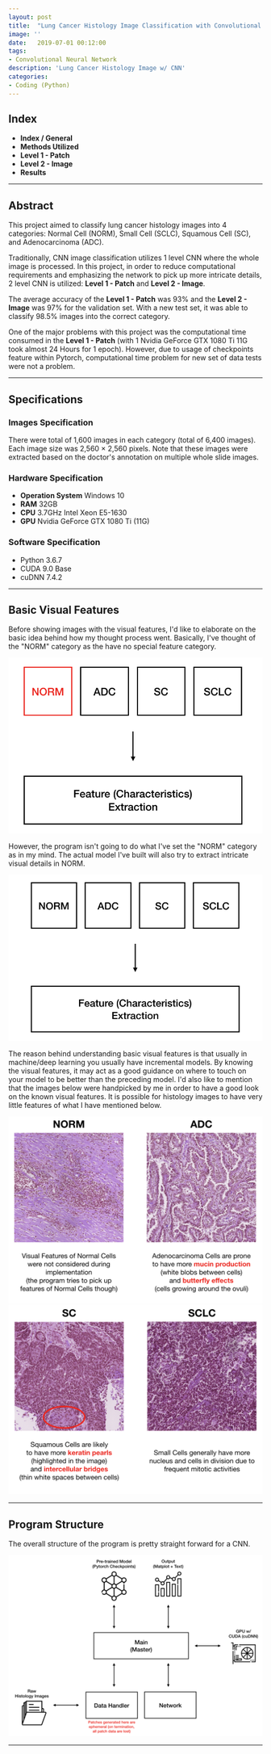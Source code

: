 ```yaml
---
layout: post
title:  "Lung Cancer Histology Image Classification with Convolutional Neural Network (Index / General)"
image: ''
date:   2019-07-01 00:12:00
tags:
- Convolutional Neural Network
description: 'Lung Cancer Histology Image w/ CNN'
categories:
- Coding (Python)
---
```


## Index

* **Index / General**
* **Methods Utilized**
* **Level 1 - Patch**
* **Level 2 - Image**
* **Results**

---

## Abstract

This project aimed to classify lung cancer histology images into 4 categories: Normal Cell (NORM), Small Cell (SCLC), Squamous Cell (SC), and Adenocarcinoma (ADC).

Traditionally, CNN image classification utilizes 1 level CNN where the whole image is processed. In this project, in order to reduce computational requirements and emphasizing the network to pick up more intricate details, 2 level CNN is utilized: **Level 1 - Patch** and **Level 2 - Image**.

The average accuracy of the **Level 1 - Patch** was 93% and the **Level 2 - Image** was 97% for the validation set. With a new test set, it was able to classify 98.5% images into the correct category.

One of the major problems with this project was the computational time consumed in the **Level 1 - Patch** (with 1 Nvidia GeForce GTX 1080 Ti 11G took almost 24 Hours for 1 epoch). However, due to usage of checkpoints feature within Pytorch, computational time problem for new set of data tests were not a problem.

---

## Specifications

### Images Specification

There were total of 1,600 images in each category (total of 6,400 images). Each image size was 2,560 × 2,560 pixels. Note that these images were extracted based on the doctor's annotation on multiple whole slide images.

### Hardware Specification

* **Operation System** Windows 10
* **RAM** 32GB
* **CPU** 3.7GHz Intel Xeon E5-1630
* **GPU** Nvidia GeForce GTX 1080 Ti (11G)

### Software Specification

* Python 3.6.7
* CUDA 9.0 Base
* cuDNN 7.4.2

---

## Basic Visual Features

Before showing images with the visual features, I'd like to elaborate on the basic idea behind how my thought process went. Basically, I've thought of the "NORM" category as the have no special feature category.

<img src="../uploads/lung-cancer-cnn-thought.png">

However, the program isn't going to do what I've set the "NORM" category as in my mind. The actual model I've built will also try to extract intricate visual details in NORM.

<img src="../uploads/lung-cancer-cnn-actual.png">

The reason behind understanding basic visual features is that usually in machine/deep learning you usually have incremental models. By knowing the visual features, it may act as a good guidance on where to touch on your model to be better than the preceding model. I'd also like to mention that the images below were handpicked by me in order to have a good look on the known visual features. It is possible for histology images to have very little features of what I have mentioned below.

<img src="../uploads/lung-cancer-cnn-norm-adc-visual-features.png">


<img src="../uploads/lung-cancer-cnn-sc-sclc-visual-features.png">

---

## Program Structure

The overall structure of the program is pretty straight forward for a CNN.

<img src="../uploads/lung-cancer-cnn-master-architecture.png">

---
